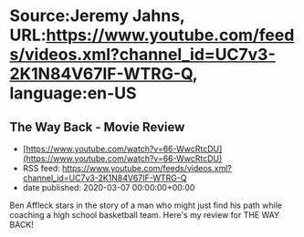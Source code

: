 # Source:Jeremy Jahns, URL:https://www.youtube.com/feeds/videos.xml?channel_id=UC7v3-2K1N84V67IF-WTRG-Q, language:en-US

## The Way Back - Movie Review
 - [https://www.youtube.com/watch?v=66-WwcRtcDU](https://www.youtube.com/watch?v=66-WwcRtcDU)
 - RSS feed: https://www.youtube.com/feeds/videos.xml?channel_id=UC7v3-2K1N84V67IF-WTRG-Q
 - date published: 2020-03-07 00:00:00+00:00

Ben Affleck stars in the story of a man who might just find his path while coaching a high school basketball team. Here's my review for THE WAY BACK!

